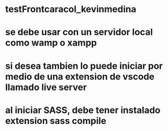 # testFrontcaracol_kevinmedina

# se debe usar con un servidor local como wamp o xampp
# si desea tambien lo puede iniciar por medio de una extension de vscode llamado live server
# al iniciar SASS, debe tener instalado extension sass compile
